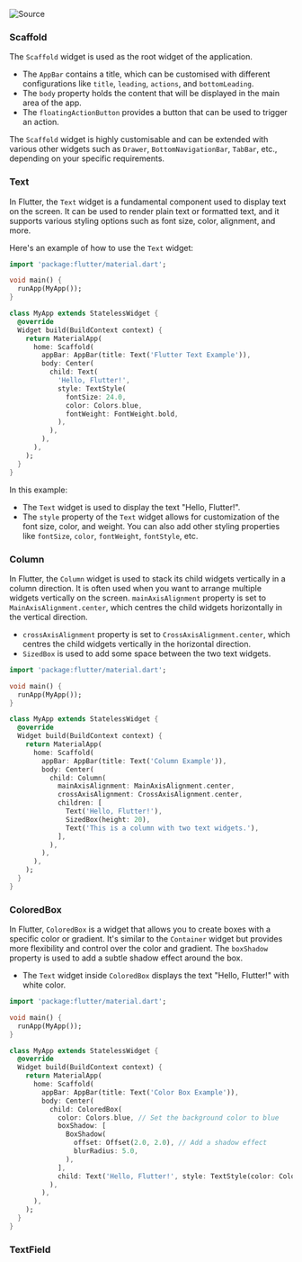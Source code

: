 ![Source](https://youtu.be/CzRQ9mnmh44?t=35053)

### Scaffold
The `Scaffold` widget is used as the root widget of the application.
- The `AppBar` contains a title, which can be customised with different configurations like `title`, `leading`, `actions`, and `bottomLeading`.
- The `body` property holds the content that will be displayed in the main area of the app.
- The `floatingActionButton` provides a button that can be used to trigger an action.

The `Scaffold` widget is highly customisable and can be extended with various other widgets such as `Drawer`, `BottomNavigationBar`, `TabBar`, etc., depending 
on your specific requirements.

### Text
 In Flutter, the `Text` widget is a fundamental component used to display text on the screen. It can be used to render plain text or formatted text, and it 
supports various styling options such as font size, color, alignment, and more.

Here's an example of how to use the `Text` widget:

```dart
import 'package:flutter/material.dart';

void main() {
  runApp(MyApp());
}

class MyApp extends StatelessWidget {
  @override
  Widget build(BuildContext context) {
    return MaterialApp(
      home: Scaffold(
        appBar: AppBar(title: Text('Flutter Text Example')),
        body: Center(
          child: Text(
            'Hello, Flutter!',
            style: TextStyle(
              fontSize: 24.0,
              color: Colors.blue,
              fontWeight: FontWeight.bold,
            ),
          ),
        ),
      ),
    );
  }
}
```

In this example:
- The `Text` widget is used to display the text "Hello, Flutter!".
- The `style` property of the `Text` widget allows for customization of the font size, color, and weight. You can also add other styling properties like 
`fontSize`, `color`, `fontWeight`, `fontStyle`, etc.

### Column
In Flutter, the `Column` widget is used to stack its child widgets vertically in a column direction. It is often used when you want to arrange multiple 
widgets vertically on the screen.
`mainAxisAlignment` property is set to `MainAxisAlignment.center`, which centres the child widgets horizontally in the vertical direction.
- `crossAxisAlignment` property is set to `CrossAxisAlignment.center`, which centres the child widgets vertically in the horizontal direction.
- `SizedBox` is used to add some space between the two text widgets.

```dart
import 'package:flutter/material.dart';

void main() {
  runApp(MyApp());
}

class MyApp extends StatelessWidget {
  @override
  Widget build(BuildContext context) {
    return MaterialApp(
      home: Scaffold(
        appBar: AppBar(title: Text('Column Example')),
        body: Center(
          child: Column(
            mainAxisAlignment: MainAxisAlignment.center,
            crossAxisAlignment: CrossAxisAlignment.center,
            children: [
              Text('Hello, Flutter!'),
              SizedBox(height: 20),
              Text('This is a column with two text widgets.'),
            ],
          ),
        ),
      ),
    );
  }
}
```

### ColoredBox
In Flutter, `ColoredBox` is a widget that allows you to create boxes with a specific color or gradient. It's similar to the `Container` widget but provides 
more flexibility and control over the color and gradient.
The `boxShadow` property is used to add a subtle shadow effect around the box.
- The `Text` widget inside `ColoredBox` displays the text "Hello, Flutter!" with white color.

```dart
import 'package:flutter/material.dart';

void main() {
  runApp(MyApp());
}

class MyApp extends StatelessWidget {
  @override
  Widget build(BuildContext context) {
    return MaterialApp(
      home: Scaffold(
        appBar: AppBar(title: Text('Color Box Example')),
        body: Center(
          child: ColoredBox(
            color: Colors.blue, // Set the background color to blue
            boxShadow: [
              BoxShadow(
                offset: Offset(2.0, 2.0), // Add a shadow effect
                blurRadius: 5.0,
              ),
            ],
            child: Text('Hello, Flutter!', style: TextStyle(color: Colors.white)),
          ),
        ),
      ),
    );
  }
}
```

### TextField
